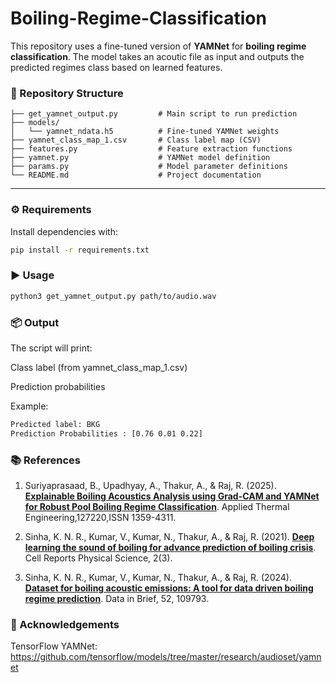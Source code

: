 # Boiling-Regime-Classification

This repository uses a fine-tuned version of **YAMNet** for **boiling regime classification**. The model takes an acoutic file as input and outputs the predicted regimes class based on learned features.

### 📁 Repository Structure
```
├── get_yamnet_output.py         # Main script to run prediction
├── models/
│   └── yamnet_ndata.h5          # Fine-tuned YAMNet weights
├── yamnet_class_map_1.csv       # Class label map (CSV)
├── features.py                  # Feature extraction functions
├── yamnet.py                    # YAMNet model definition
├── params.py                    # Model parameter definitions
└── README.md                    # Project documentation
```
---

### ⚙️ Requirements

Install dependencies with:

```bash
pip install -r requirements.txt
```
### ▶️ Usage
```bash
python3 get_yamnet_output.py path/to/audio.wav
```
### 📦 Output

The script will print:

Class label (from yamnet_class_map_1.csv)

Prediction probabilities

Example:
``` bash
Predicted label: BKG
Prediction Probabilities : [0.76 0.01 0.22]
```

### 📚 References

1.  Suriyaprasaad, B., Upadhyay, A., Thakur, A., & Raj, R. (2025). **[Explainable Boiling Acoustics Analysis using Grad-CAM and YAMNet for Robust Pool Boiling Regime Classification](https://doi.org/10.1016/j.applthermaleng.2025.127220)**. Applied Thermal Engineering,127220,ISSN 1359-4311.

2.  Sinha, K. N. R., Kumar, V., Kumar, N., Thakur, A., & Raj, R. (2021). **[Deep learning the sound of boiling for advance prediction of boiling crisis](https://doi.org/10.1016/j.xcrp.2021.100382)**. Cell Reports Physical Science, 2(3).
  
3.  Sinha, K. N. R., Kumar, V., Kumar, N., Thakur, A., & Raj, R. (2024). **[Dataset for boiling acoustic emissions: A tool for data driven boiling regime prediction](https://doi.org/10.1016/j.dib.2023.109793)**. Data in Brief, 52, 109793.


### 🙏 Acknowledgements

TensorFlow YAMNet: https://github.com/tensorflow/models/tree/master/research/audioset/yamnet
